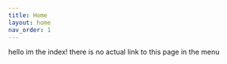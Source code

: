 ```yaml
---
title: Home
layout: home
nav_order: 1
---
```


hello im the index!
there is no actual link to this page in the menu